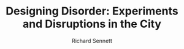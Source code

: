 ---
title: "Designing Disorder: Experiments and Disruptions in the City"
subtitle: ""
description: ""
layout: book
author: Richard Sennett
started: 2020-05-15
read: 2020-05-15
status: read
rating: 4
color: 
cover: 
pages: 160
link: 
---
